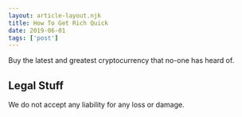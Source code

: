 ```yaml
---
layout: article-layout.njk 
title: How To Get Rich Quick
date: 2019-06-01
tags: ['post']
---
```

Buy the latest and greatest cryptocurrency that no-one has heard of.
 
## Legal Stuff
We do not accept any liability for any loss or damage.
